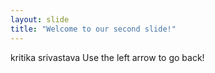 ```yaml
---
layout: slide
title: "Welcome to our second slide!"
---
```

kritika srivastava
Use the left arrow to go back!
